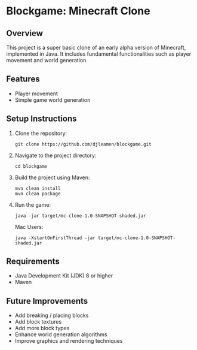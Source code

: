 # Blockgame: Minecraft Clone

## Overview
This project is a super basic clone of an early alpha version of Minecraft, implemented in Java. It includes fundamental functionalities such as player movement and world generation.

## Features
- Player movement
- Simple game world generation

## Setup Instructions
1. Clone the repository:
   ```
   git clone https://github.com/djleamen/blockgame.git
   ```
2. Navigate to the project directory:
   ```
   cd blockgame
   ```
3. Build the project using Maven:
   ```
   mvn clean install
   mvn clean package
   ```
4. Run the game:
   ```
   java -jar target/mc-clone-1.0-SNAPSHOT-shaded.jar
   ```
   Mac Users:
   ```
   java -XstartOnFirstThread -jar target/mc-clone-1.0-SNAPSHOT-shaded.jar
   ```

## Requirements
- Java Development Kit (JDK) 8 or higher
- Maven

## Future Improvements
- Add breaking / placing blocks
- Add block textures
- Add more block types
- Enhance world generation algorithms
- Improve graphics and rendering techniques
